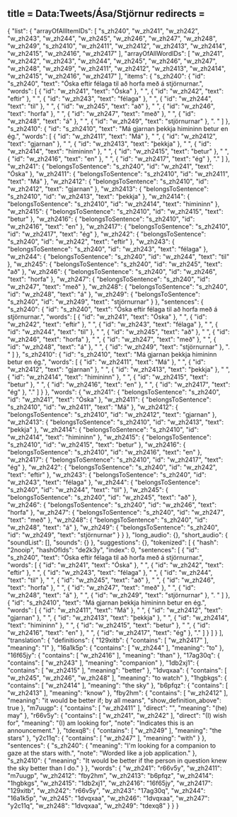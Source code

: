 title = Data:Tweets/Ása/Stjörnur
redirects =
---

{
    "list": {
        "arrayOfAllItemIDs": [
            "s_zh240",
            "w_zh241",
            "w_zh242",
            "w_zh243",
            "w_zh244",
            "w_zh245",
            "w_zh246",
            "w_zh247",
            "w_zh248",
            "w_zh249",
            "s_zh2410",
            "w_zh2411",
            "w_zh2412",
            "w_zh2413",
            "w_zh2414",
            "w_zh2415",
            "w_zh2416",
            "w_zh2417"
        ],
        "arrayOfAllWordIDs": [
            "w_zh241",
            "w_zh242",
            "w_zh243",
            "w_zh244",
            "w_zh245",
            "w_zh246",
            "w_zh247",
            "w_zh248",
            "w_zh249",
            "w_zh2411",
            "w_zh2412",
            "w_zh2413",
            "w_zh2414",
            "w_zh2415",
            "w_zh2416",
            "w_zh2417"
        ],
        "items": {
            "s_zh240": {
                "id": "s_zh240",
                "text": "Óska eftir félaga til að horfa með á stjörnurnar.",
                "words": [
                    {
                        "id": "w_zh241",
                        "text": "Óska"
                    },
                    " ",
                    {
                        "id": "w_zh242",
                        "text": "eftir"
                    },
                    " ",
                    {
                        "id": "w_zh243",
                        "text": "félaga"
                    },
                    " ",
                    {
                        "id": "w_zh244",
                        "text": "til"
                    },
                    " ",
                    {
                        "id": "w_zh245",
                        "text": "að"
                    },
                    " ",
                    {
                        "id": "w_zh246",
                        "text": "horfa"
                    },
                    " ",
                    {
                        "id": "w_zh247",
                        "text": "með"
                    },
                    " ",
                    {
                        "id": "w_zh248",
                        "text": "á"
                    },
                    " ",
                    {
                        "id": "w_zh249",
                        "text": "stjörnurnar"
                    },
                    ". "
                ]
            },
            "s_zh2410": {
                "id": "s_zh2410",
                "text": "Má gjarnan þekkja himininn betur en ég.",
                "words": [
                    {
                        "id": "w_zh2411",
                        "text": "Má"
                    },
                    " ",
                    {
                        "id": "w_zh2412",
                        "text": "gjarnan"
                    },
                    " ",
                    {
                        "id": "w_zh2413",
                        "text": "þekkja"
                    },
                    " ",
                    {
                        "id": "w_zh2414",
                        "text": "himininn"
                    },
                    " ",
                    {
                        "id": "w_zh2415",
                        "text": "betur"
                    },
                    " ",
                    {
                        "id": "w_zh2416",
                        "text": "en"
                    },
                    " ",
                    {
                        "id": "w_zh2417",
                        "text": "ég"
                    },
                    "."
                ]
            },
            "w_zh241": {
                "belongsToSentence": "s_zh240",
                "id": "w_zh241",
                "text": "Óska"
            },
            "w_zh2411": {
                "belongsToSentence": "s_zh2410",
                "id": "w_zh2411",
                "text": "Má"
            },
            "w_zh2412": {
                "belongsToSentence": "s_zh2410",
                "id": "w_zh2412",
                "text": "gjarnan"
            },
            "w_zh2413": {
                "belongsToSentence": "s_zh2410",
                "id": "w_zh2413",
                "text": "þekkja"
            },
            "w_zh2414": {
                "belongsToSentence": "s_zh2410",
                "id": "w_zh2414",
                "text": "himininn"
            },
            "w_zh2415": {
                "belongsToSentence": "s_zh2410",
                "id": "w_zh2415",
                "text": "betur"
            },
            "w_zh2416": {
                "belongsToSentence": "s_zh2410",
                "id": "w_zh2416",
                "text": "en"
            },
            "w_zh2417": {
                "belongsToSentence": "s_zh2410",
                "id": "w_zh2417",
                "text": "ég"
            },
            "w_zh242": {
                "belongsToSentence": "s_zh240",
                "id": "w_zh242",
                "text": "eftir"
            },
            "w_zh243": {
                "belongsToSentence": "s_zh240",
                "id": "w_zh243",
                "text": "félaga"
            },
            "w_zh244": {
                "belongsToSentence": "s_zh240",
                "id": "w_zh244",
                "text": "til"
            },
            "w_zh245": {
                "belongsToSentence": "s_zh240",
                "id": "w_zh245",
                "text": "að"
            },
            "w_zh246": {
                "belongsToSentence": "s_zh240",
                "id": "w_zh246",
                "text": "horfa"
            },
            "w_zh247": {
                "belongsToSentence": "s_zh240",
                "id": "w_zh247",
                "text": "með"
            },
            "w_zh248": {
                "belongsToSentence": "s_zh240",
                "id": "w_zh248",
                "text": "á"
            },
            "w_zh249": {
                "belongsToSentence": "s_zh240",
                "id": "w_zh249",
                "text": "stjörnurnar"
            }
        },
        "sentences": {
            "s_zh240": {
                "id": "s_zh240",
                "text": "Óska eftir félaga til að horfa með á stjörnurnar.",
                "words": [
                    {
                        "id": "w_zh241",
                        "text": "Óska"
                    },
                    " ",
                    {
                        "id": "w_zh242",
                        "text": "eftir"
                    },
                    " ",
                    {
                        "id": "w_zh243",
                        "text": "félaga"
                    },
                    " ",
                    {
                        "id": "w_zh244",
                        "text": "til"
                    },
                    " ",
                    {
                        "id": "w_zh245",
                        "text": "að"
                    },
                    " ",
                    {
                        "id": "w_zh246",
                        "text": "horfa"
                    },
                    " ",
                    {
                        "id": "w_zh247",
                        "text": "með"
                    },
                    " ",
                    {
                        "id": "w_zh248",
                        "text": "á"
                    },
                    " ",
                    {
                        "id": "w_zh249",
                        "text": "stjörnurnar"
                    },
                    ". "
                ]
            },
            "s_zh2410": {
                "id": "s_zh2410",
                "text": "Má gjarnan þekkja himininn betur en ég.",
                "words": [
                    {
                        "id": "w_zh2411",
                        "text": "Má"
                    },
                    " ",
                    {
                        "id": "w_zh2412",
                        "text": "gjarnan"
                    },
                    " ",
                    {
                        "id": "w_zh2413",
                        "text": "þekkja"
                    },
                    " ",
                    {
                        "id": "w_zh2414",
                        "text": "himininn"
                    },
                    " ",
                    {
                        "id": "w_zh2415",
                        "text": "betur"
                    },
                    " ",
                    {
                        "id": "w_zh2416",
                        "text": "en"
                    },
                    " ",
                    {
                        "id": "w_zh2417",
                        "text": "ég"
                    },
                    "."
                ]
            }
        },
        "words": {
            "w_zh241": {
                "belongsToSentence": "s_zh240",
                "id": "w_zh241",
                "text": "Óska"
            },
            "w_zh2411": {
                "belongsToSentence": "s_zh2410",
                "id": "w_zh2411",
                "text": "Má"
            },
            "w_zh2412": {
                "belongsToSentence": "s_zh2410",
                "id": "w_zh2412",
                "text": "gjarnan"
            },
            "w_zh2413": {
                "belongsToSentence": "s_zh2410",
                "id": "w_zh2413",
                "text": "þekkja"
            },
            "w_zh2414": {
                "belongsToSentence": "s_zh2410",
                "id": "w_zh2414",
                "text": "himininn"
            },
            "w_zh2415": {
                "belongsToSentence": "s_zh2410",
                "id": "w_zh2415",
                "text": "betur"
            },
            "w_zh2416": {
                "belongsToSentence": "s_zh2410",
                "id": "w_zh2416",
                "text": "en"
            },
            "w_zh2417": {
                "belongsToSentence": "s_zh2410",
                "id": "w_zh2417",
                "text": "ég"
            },
            "w_zh242": {
                "belongsToSentence": "s_zh240",
                "id": "w_zh242",
                "text": "eftir"
            },
            "w_zh243": {
                "belongsToSentence": "s_zh240",
                "id": "w_zh243",
                "text": "félaga"
            },
            "w_zh244": {
                "belongsToSentence": "s_zh240",
                "id": "w_zh244",
                "text": "til"
            },
            "w_zh245": {
                "belongsToSentence": "s_zh240",
                "id": "w_zh245",
                "text": "að"
            },
            "w_zh246": {
                "belongsToSentence": "s_zh240",
                "id": "w_zh246",
                "text": "horfa"
            },
            "w_zh247": {
                "belongsToSentence": "s_zh240",
                "id": "w_zh247",
                "text": "með"
            },
            "w_zh248": {
                "belongsToSentence": "s_zh240",
                "id": "w_zh248",
                "text": "á"
            },
            "w_zh249": {
                "belongsToSentence": "s_zh240",
                "id": "w_zh249",
                "text": "stjörnurnar"
            }
        }
    },
    "long_audio": {},
    "short_audio": {
        "soundList": [],
        "sounds": {}
    },
    "suggestions": {},
    "tokenized": [
        {
            "hash": "2nooip",
            "hashOfIds": "de2k3y",
            "index": 0,
            "sentences": [
                {
                    "id": "s_zh240",
                    "text": "Óska eftir félaga til að horfa með á stjörnurnar.",
                    "words": [
                        {
                            "id": "w_zh241",
                            "text": "Óska"
                        },
                        " ",
                        {
                            "id": "w_zh242",
                            "text": "eftir"
                        },
                        " ",
                        {
                            "id": "w_zh243",
                            "text": "félaga"
                        },
                        " ",
                        {
                            "id": "w_zh244",
                            "text": "til"
                        },
                        " ",
                        {
                            "id": "w_zh245",
                            "text": "að"
                        },
                        " ",
                        {
                            "id": "w_zh246",
                            "text": "horfa"
                        },
                        " ",
                        {
                            "id": "w_zh247",
                            "text": "með"
                        },
                        " ",
                        {
                            "id": "w_zh248",
                            "text": "á"
                        },
                        " ",
                        {
                            "id": "w_zh249",
                            "text": "stjörnurnar"
                        },
                        ". "
                    ]
                },
                {
                    "id": "s_zh2410",
                    "text": "Má gjarnan þekkja himininn betur en ég.",
                    "words": [
                        {
                            "id": "w_zh2411",
                            "text": "Má"
                        },
                        " ",
                        {
                            "id": "w_zh2412",
                            "text": "gjarnan"
                        },
                        " ",
                        {
                            "id": "w_zh2413",
                            "text": "þekkja"
                        },
                        " ",
                        {
                            "id": "w_zh2414",
                            "text": "himininn"
                        },
                        " ",
                        {
                            "id": "w_zh2415",
                            "text": "betur"
                        },
                        " ",
                        {
                            "id": "w_zh2416",
                            "text": "en"
                        },
                        " ",
                        {
                            "id": "w_zh2417",
                            "text": "ég"
                        },
                        "."
                    ]
                }
            ]
        }
    ],
    "translation": {
        "definitions": {
            "129xitb": {
                "contains": [
                    "w_zh2417"
                ],
                "meaning": "I"
            },
            "16a1k5p": {
                "contains": [
                    "w_zh244"
                ],
                "meaning": "to"
            },
            "16f65jy": {
                "contains": [
                    "w_zh2416"
                ],
                "meaning": "than"
            },
            "17ag30q": {
                "contains": [
                    "w_zh243"
                ],
                "meaning": "companion"
            },
            "1db2xj1": {
                "contains": [
                    "w_zh2415"
                ],
                "meaning": "better"
            },
            "1dvqxaa": {
                "contains": [
                    "w_zh245",
                    "w_zh246",
                    "w_zh248"
                ],
                "meaning": "to watch"
            },
            "1hgbkgs": {
                "contains": [
                    "w_zh2414"
                ],
                "meaning": "the sky"
            },
            "b6pfqz": {
                "contains": [
                    "w_zh2413"
                ],
                "meaning": "know"
            },
            "fby2hm": {
                "contains": [
                    "w_zh2412"
                ],
                "meaning": "it would be better if; by all means",
                "show_definition_above": true
            },
            "m7uugp": {
                "contains": [
                    "w_zh2411"
                ],
                "direct": "",
                "meaning": "(he) may"
            },
            "r66v5y": {
                "contains": [
                    "w_zh241",
                    "w_zh242"
                ],
                "direct": "(I) wish for",
                "meaning": "(I) am looking for",
                "note": "Indicates this is an announcement."
            },
            "tdexq8": {
                "contains": [
                    "w_zh249"
                ],
                "meaning": "the stars"
            },
            "y2c11q": {
                "contains": [
                    "w_zh247"
                ],
                "meaning": "with"
            }
        },
        "sentences": {
            "s_zh240": {
                "meaning": "I'm looking for a companion to gaze at the stars with.",
                "note": "Worded like a job application."
            },
            "s_zh2410": {
                "meaning": "It would be better if the person in question knew the sky better than I do."
            }
        },
        "words": {
            "w_zh241": "r66v5y",
            "w_zh2411": "m7uugp",
            "w_zh2412": "fby2hm",
            "w_zh2413": "b6pfqz",
            "w_zh2414": "1hgbkgs",
            "w_zh2415": "1db2xj1",
            "w_zh2416": "16f65jy",
            "w_zh2417": "129xitb",
            "w_zh242": "r66v5y",
            "w_zh243": "17ag30q",
            "w_zh244": "16a1k5p",
            "w_zh245": "1dvqxaa",
            "w_zh246": "1dvqxaa",
            "w_zh247": "y2c11q",
            "w_zh248": "1dvqxaa",
            "w_zh249": "tdexq8"
        }
    }
}